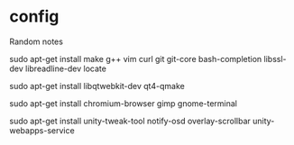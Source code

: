 # config

Random notes

sudo apt-get install make g++ vim curl git git-core bash-completion libssl-dev libreadline-dev locate

sudo apt-get install libqtwebkit-dev qt4-qmake

sudo apt-get install chromium-browser gimp gnome-terminal

sudo apt-get install unity-tweak-tool notify-osd overlay-scrollbar unity-webapps-service

